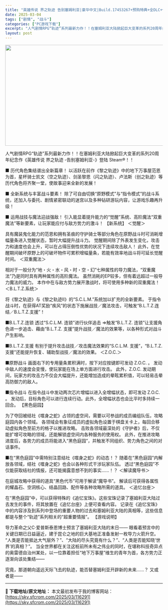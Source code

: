 ```yaml
---
title: "英雄传说 界之轨迹 告别塞姆利亚|豪华中文|Build.17453267+预购特典+全DLC+修改器|解压即撸|"
date: 2025-03-04
tags: ["剧情", "战斗"]
categories: ["PC游戏下载"]
excerpt: "人气剧情RPG“轨迹”系列最新力作！！在塞姆利亚大陆掀起巨大变革的系列20周年纪念作《英雄传说 界之轨迹 -告别塞姆利亚-》登陆 Steam®！！ ■ 历代角色集结谱出全新篇章！ 以活跃在前作《黎之轨迹》中的地下万事屋范恩为首，星杯骑士凯文（空之轨迹）、剑圣黎恩（闪之轨迹）、卢法斯（创之轨迹）等历代&hellip;"
layout: post
---
```


<img class="aligncenter size-full wp-image-116278" src="https://sky.sfcrom.com/wp-content/uploads/2025/03/2025030410154027.webp" alt="" width="570" height="321" />

人气剧情RPG“轨迹”系列最新力作！！在塞姆利亚大陆掀起巨大变革的系列20周年纪念作《英雄传说 界之轨迹 -告别塞姆利亚-》登陆 Steam®！！

■ 历代角色集结谱出全新篇章！
以活跃在前作《黎之轨迹》中的地下万事屋范恩为首，星杯骑士凯文（空之轨迹）、剑圣黎恩（闪之轨迹）、卢法斯（创之轨迹）等历代角色将齐聚一堂，使故事迎来全新的发展！

■ 全新系统与丰富战斗要素！
除了可自由切换“原野模式”与“指令模式”的战斗系统，还加入与委托、剧情紧密联动的迷宫以及多种钻研游玩内容，让游戏乐趣再升级！

■ 运用战技与魔法迎战强敌！
引入能显着提升能力的“觉醒”系统、高阶魔法“双重魔法”等新要素，让玩家能应付与敌方势力的激斗！
【新系统】
＜觉醒＞

具有魔装鬼化能力的范恩和拥有圣痕的守护骑士等部分角色在原野战斗时可消耗增幅量条进入觉醒状态，暂时大幅提升战斗力。
觉醒期间除了外表发生变化，攻击力和速度也会上升，可以在占得压倒性优势的状况下连续攻击敌人！
此外，在觉醒期间破坏原野上的可破坏物件可累积增幅量条，若能有效率地战斗将可延长觉醒时间。
＜双重魔法＞

相对于一般分为“地・火・水・风・时・空・幻”七种属性的导力魔法，“双重魔法”乃是同时具有两种属性的高阶魔法。
虽然消耗的EP较多，但有着远超过一般导力魔法的威力。
本作中在与敌方势力展开激战时，将可使用多种新的双重魔法！
＜B.L.T.Z.系统＞

将《黎之轨迹》与《黎之轨迹Ⅱ》的“S.C.L.M.”系统加以扩充的全新要素。
于指令战斗时，在获得AT奖励“疾风”的状态下施展战技／魔法攻击，可触发“B.L.T.Z.连结／B.L.T.Z.支援”！

■B.L.T.Z.连锁
透过“S.C.L.M. 连锁”进行伙伴追击 ⇒触发“B.L.T.Z. 连锁”让支援角色进一步追击、藉由“B.L.T.Z. 支援”提升战技／魔法的效果等，以各种形式对战斗产生影响。

■B.L.T.Z.支援
有别于提升攻击战技／攻击魔法效果的“S.C.L.M. 支援”，“B.L.T.Z. 支援”还能提升恢复、辅助型战技／魔法的效果。
＜Z.O.C.＞

■原野战斗
画面右下的专用量条累积满时，按下对应按键即可发动 Z.O.C. 。
发动中敌人的速度会变慢，使玩家能在场上单方面进行攻击。
此外，Z.O.C. 发动期间，玩家方的攻击力不仅会大幅提升，还能增加造成的晕眩累积值，可以轻易击晕高防御力的敌人。

■指令战斗
在指令战斗中发动两次芯片增幅以进入全增幅状态，即可发动 Z.O.C. 。
发动后，目标角色可以进行连续行动。此外，全增幅状态也会比平时多持续一回合。
【黑色庭园】

为了夺回被结社《噬身之蛇》占领的虚空间，需要以可参战的成员编组队伍，攻略庭园内各个领域。
各领域会有象征成员的虚拟角色设置于棋盘关卡上，每回合移动虚拟角色至前方的格子以推进攻略。
击败各领域最深处的《守护者》后，不仅能扩增可攻略的领域，还能解锁虚空间内各种服务的使用权。
此外，在推进攻略进度后，各势力的成员将能进入“黑色庭园”，并触发不同组织、势力角色之间的对话事件。

■在“黑色庭园”中需特别注意结社《噬身之蛇》的动态！？
随着在“黑色庭园”内解放各领域，结社《噬身之蛇》也会以各种形式干涉玩家队伍。
透过“黑色庭园”不仅能获取结社的情报，还可能揭露意想不到的事实……！？
＜解读魔导书＞

在庭城攻略中获得的道具“黑色代币”可用于解读“魔导书”。
解读后可获得各属性的耀晶石、空洞核心、结晶回路、配件等各种攻略所需的道具。
＜追忆台座＞

在“黑色庭园”中，可以获得特殊的《追忆宝珠》。这些宝珠记录了塞姆利亚大陆过去发生的事件，将其放置在《追忆台座》上便可查看内容。
记录在《追忆宝珠》中的内容涉及到系列中登场的重要人物的过去和塞姆利亚大陆的真相等，这些信息都是与整个“轨迹”系列相关的“超重要情报”。
【游戏说明】

导力革命之父C·爱普斯泰恩博士预言了塞姆利亚大陆的末日——
眼看着预言中的关键日期已日益逼近，建于昆仑之地的巨大基地正准备发射一枚导力火箭升空。
“人类是否能抵达大气层外？”、“大陆的尽头究竟有什么？”、“人类是否能知晓‘世界’的真相？”。
当全世界都在关注这桩前所未有之伟业的同时，在堪称科技奇异点的奥雷德自治州某处，以一位靠着担任“地下万事屋”维生的青年为首，各方势力正逐渐向该处集结——

究竟，那道朝向遥远天际飞去的轨迹，能否替塞姆利亚开辟新的未来……？
又或者是——

---
📖 **下载地址/原文地址：** 本文最初发布于我的博客网站：[https://sky.sfcrom.com/2025/03/116291](https://sky.sfcrom.com/2025/03/116291)
